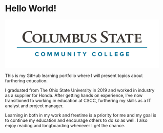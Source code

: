 # Hello World!

![CSCC Banner](CSCC_Banner.png)

This is my GitHub learning portfolio where I will present topics about furthering education.

I graduated from The Ohio State University in 2019 and worked in industry as a supplier for Honda. After getting hands on experience, I've now transitioned to working in education at CSCC, furthering my skills as a IT analyst and project manager.

Learning in both in my work and freetime is a priority for me and my goal is to continue my education and encourage others to do so as well. I also enjoy reading and longboarding whenever I get the chance.
